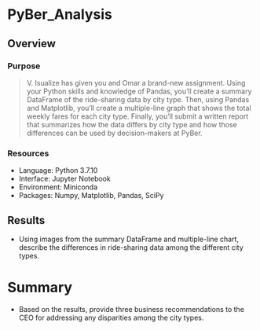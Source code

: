 # PyBer_Analysis

## Overview

### Purpose
> V. Isualize has given you and Omar a brand-new assignment. Using your Python skills and knowledge of Pandas, you’ll create a summary DataFrame of the ride-sharing data by city type. Then, using Pandas and Matplotlib, you’ll create a multiple-line graph that shows the total weekly fares for each city type. Finally, you’ll submit a written report that summarizes how the data differs by city type and how those differences can be used by decision-makers at PyBer.

### Resources
- Language: Python 3.7.10
- Interface: Jupyter Notebook
- Environment: Miniconda
- Packages: Numpy, Matplotlib, Pandas, SciPy

## Results
- Using images from the summary DataFrame and multiple-line chart, describe the differences in ride-sharing data among the different city types.

# Summary
- Based on the results, provide three business recommendations to the CEO for addressing any disparities among the city types.